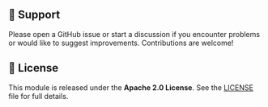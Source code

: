 ## 🙋 Support

Please open a GitHub issue or start a discussion if you encounter problems or would like to suggest improvements. Contributions are welcome!

## 🧾 License  

This module is released under the **Apache 2.0 License**. See the [LICENSE](./LICENSE) file for full details.
<!-- END OF PRE-COMMIT-OPENTOFU DOCS HOOK -->